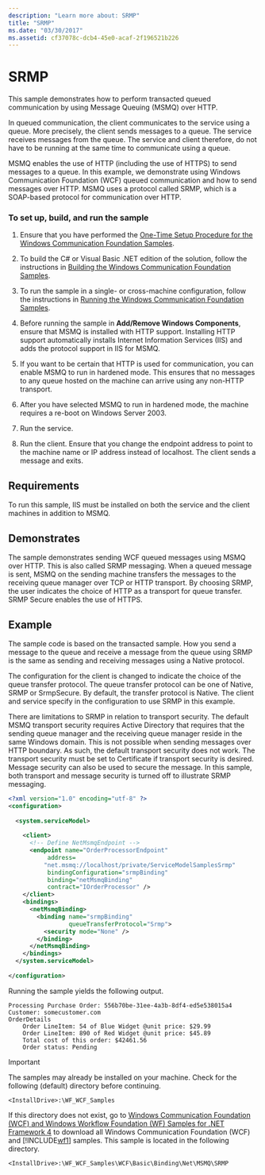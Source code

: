 ```yaml
---
description: "Learn more about: SRMP"
title: "SRMP"
ms.date: "03/30/2017"
ms.assetid: cf37078c-dcb4-45e0-acaf-2f196521b226
---
```

# SRMP

This sample demonstrates how to perform transacted queued communication by using Message Queuing (MSMQ) over HTTP.  
  
 In queued communication, the client communicates to the service using a queue. More precisely, the client sends messages to a queue. The service receives messages from the queue. The service and client therefore, do not have to be running at the same time to communicate using a queue.  
  
 MSMQ enables the use of HTTP (including the use of HTTPS) to send messages to a queue. In this example, we demonstrate using Windows Communication Foundation (WCF) queued communication and how to send messages over HTTP. MSMQ uses a protocol called SRMP, which is a SOAP-based protocol for communication over HTTP.  
  
### To set up, build, and run the sample  
  
1. Ensure that you have performed the [One-Time Setup Procedure for the Windows Communication Foundation Samples](one-time-setup-procedure-for-the-wcf-samples.md).  
  
2. To build the C# or Visual Basic .NET edition of the solution, follow the instructions in [Building the Windows Communication Foundation Samples](building-the-samples.md).  
  
3. To run the sample in a single- or cross-machine configuration, follow the instructions in [Running the Windows Communication Foundation Samples](running-the-samples.md).  
  
4. Before running the sample in **Add/Remove Windows Components**, ensure that MSMQ is installed with HTTP support. Installing HTTP support automatically installs Internet Information Services (IIS) and adds the protocol support in IIS for MSMQ.  
  
5. If you want to be certain that HTTP is used for communication, you can enable MSMQ to run in hardened mode. This ensures that no messages to any queue hosted on the machine can arrive using any non-HTTP transport.  
  
6. After you have selected MSMQ to run in hardened mode, the machine requires a re-boot on Windows Server 2003.  
  
7. Run the service.  
  
8. Run the client. Ensure that you change the endpoint address to point to the machine name or IP address instead of localhost. The client sends a message and exits.  
  
## Requirements  

 To run this sample, IIS must be installed on both the service and the client machines in addition to MSMQ.  
  
## Demonstrates  

 The sample demonstrates sending WCF queued messages using MSMQ over HTTP. This is also called SRMP messaging. When a queued message is sent, MSMQ on the sending machine transfers the messages to the receiving queue manager over TCP or HTTP transport. By choosing SRMP, the user indicates the choice of HTTP as a transport for queue transfer. SRMP Secure enables the use of HTTPS.  
  
## Example  

 The sample code is based on the transacted sample. How you send a message to the queue and receive a message from the queue using SRMP is the same as sending and receiving messages using a Native protocol.  
  
 The configuration for the client is changed to indicate the choice of the queue transfer protocol. The queue transfer protocol can be one of Native, SRMP or SrmpSecure. By default, the transfer protocol is Native. The client and service specify in the configuration to use SRMP in this example.  
  
 There are limitations to SRMP in relation to transport security. The default MSMQ transport security requires Active Directory that requires that the sending queue manager and the receiving queue manager reside in the same Windows domain. This is not possible when sending messages over HTTP boundary. As such, the default transport security does not work. The transport security must be set to Certificate if transport security is desired. Message security can also be used to secure the message. In this sample, both transport and message security is turned off to illustrate SRMP messaging.  
  
```xml  
<?xml version="1.0" encoding="utf-8" ?>  
<configuration>  
  
  <system.serviceModel>  
  
    <client>  
      <!-- Define NetMsmqEndpoint -->  
      <endpoint name="OrderProcessorEndpoint"  
           address=  
          "net.msmq://localhost/private/ServiceModelSamplesSrmp"
           bindingConfiguration="srmpBinding"
           binding="netMsmqBinding"
           contract="IOrderProcessor" />  
    </client>  
    <bindings>  
      <netMsmqBinding>  
        <binding name="srmpBinding"  
                 queueTransferProtocol="Srmp">  
          <security mode="None" />  
        </binding>  
      </netMsmqBinding>  
    </bindings>  
  </system.serviceModel>  
  
</configuration>  
```  
  
 Running the sample yields the following output.  
  
```console  
Processing Purchase Order: 556b70be-31ee-4a3b-8df4-ed5e538015a4
Customer: somecustomer.com
OrderDetails
    Order LineItem: 54 of Blue Widget @unit price: $29.99
    Order LineItem: 890 of Red Widget @unit price: $45.89
    Total cost of this order: $42461.56
    Order status: Pending  
```  
  
> [!IMPORTANT]
> The samples may already be installed on your machine. Check for the following (default) directory before continuing.  
>
> `<InstallDrive>:\WF_WCF_Samples`  
>
> If this directory does not exist, go to [Windows Communication Foundation (WCF) and Windows Workflow Foundation (WF) Samples for .NET Framework 4](https://www.microsoft.com/download/details.aspx?id=21459) to download all Windows Communication Foundation (WCF) and [!INCLUDE[wf1](../../../../includes/wf1-md.md)] samples. This sample is located in the following directory.  
>
> `<InstallDrive>:\WF_WCF_Samples\WCF\Basic\Binding\Net\MSMQ\SRMP`  
